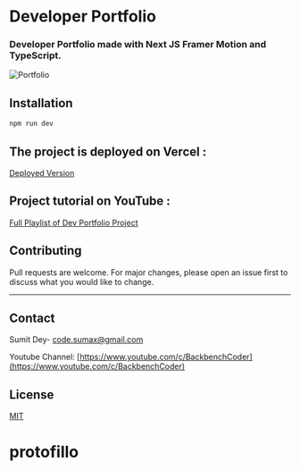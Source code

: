 # Developer Portfolio

### Developer Portfolio made with Next JS Framer Motion and TypeScript.

![Portfolio](https://i.ytimg.com/vi/sP2o_P5f3Rg/hq720.jpg?sqp=-oaymwEjCNACELwBSFryq4qpAxUIARUAAAAAGAElAADIQj0AgKJDeAE=&rs=AOn4CLDxr7NF1-sStgjihp4phIeW8QfgmA)

## Installation

```bash
npm run dev
```

## The project is deployed on Vercel : 
[Deployed Version](https://sumit.dey-sumit.vercel.app/)

## Project tutorial on YouTube : 
  [Full Playlist of Dev Portfolio Project](https://www.youtube.com/watch?v=Nhb67Eb98tU&list=PLQKg8mIgoxKpvIWyxMM-Nn6s_iww0KX53)


## Contributing
Pull requests are welcome. For major changes, please open an issue first to discuss what you would like to change.

--- 
## Contact

Sumit Dey- [code.sumax@gmail.com](mailto:code.sumax@gmail.com)

Youtube Channel: [https://www.youtube.com/c/BackbenchCoder](https://www.youtube.com/c/BackbenchCoder)


## License
[MIT](https://choosealicense.com/licenses/mit/)
# protofillo
